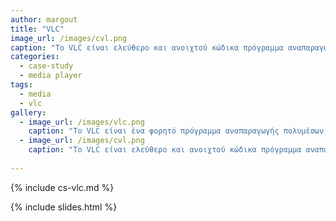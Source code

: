 ```yaml
---
author: margout
title: "VLC"
image_url: /images/cvl.png
caption: "Το VLC είναι ελεύθερο και ανοιχτού κώδικα πρόγραμμα αναπαραγωγής πολυμέσων και multimedia framework που αναπτύσσεται και συντηρείται από το εγχείρημα VideoLAN (VideoLAN project)."
categories:
  - case-study
  - media player
tags:
  - media
  - vlc
gallery:
  - image_url: /images/vlc.png
    caption: "Το VLC είναι ένα φορητό πρόγραμμα αναπαραγωγής πολυμέσων, κωδικοποιητής, και streamer υποστηρίζοντας πολλά codec ήχου και βίντεο καθώς και DVDs, VCDs, και διάφορα πρωτόκολλα streaming."
  - image_url: /images/cvl.png
    caption: "Το VLC είναι ελεύθερο και ανοιχτού κώδικα πρόγραμμα αναπαραγωγής πολυμέσων και multimedia framework που αναπτύσσεται και συντηρείται από το εγχείρημα VideoLAN (VideoLAN project)."
 
---
```


{% include cs-vlc.md %}

{% include slides.html %}

